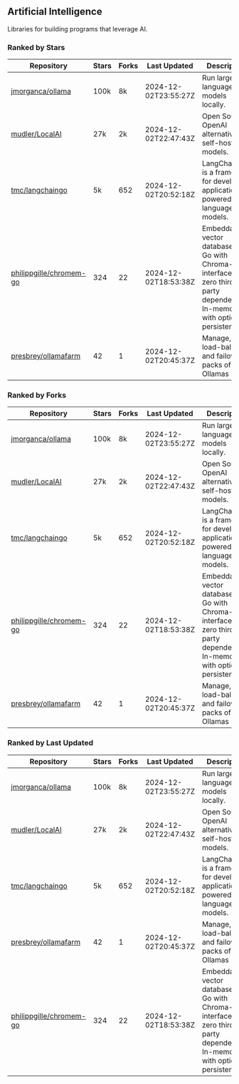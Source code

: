 ## Artificial Intelligence

Libraries for building programs that leverage AI.

### Ranked by Stars

| Repository | Stars | Forks | Last Updated | Description | 
|------------|-------|-------|--------------|-------------|
| [jmorganca/ollama](https://github.com/jmorganca/ollama) | 100k | 8k | 2024-12-02T23:55:27Z |  Run large language models locally. |
| [mudler/LocalAI](https://github.com/mudler/LocalAI) | 27k | 2k | 2024-12-02T22:47:43Z |  Open Source OpenAI alternative, self-host AI models. |
| [tmc/langchaingo](https://github.com/tmc/langchaingo) | 5k | 652 | 2024-12-02T20:52:18Z |  LangChainGo is a framework for developing applications powered by language models. |
| [philippgille/chromem-go](https://github.com/philippgille/chromem-go) | 324 | 22 | 2024-12-02T18:53:38Z |  Embeddable vector database for Go with Chroma-like interface and zero third-party dependencies. In-memory with optional persistence. |
| [presbrey/ollamafarm](https://github.com/presbrey/ollamafarm) | 42 | 1 | 2024-12-02T20:45:37Z |  Manage, load-balance, and failover packs of Ollamas |

### Ranked by Forks

| Repository | Stars | Forks | Last Updated | Description | 
|------------|-------|-------|--------------|-------------|
| [jmorganca/ollama](https://github.com/jmorganca/ollama) | 100k | 8k | 2024-12-02T23:55:27Z |  Run large language models locally. |
| [mudler/LocalAI](https://github.com/mudler/LocalAI) | 27k | 2k | 2024-12-02T22:47:43Z |  Open Source OpenAI alternative, self-host AI models. |
| [tmc/langchaingo](https://github.com/tmc/langchaingo) | 5k | 652 | 2024-12-02T20:52:18Z |  LangChainGo is a framework for developing applications powered by language models. |
| [philippgille/chromem-go](https://github.com/philippgille/chromem-go) | 324 | 22 | 2024-12-02T18:53:38Z |  Embeddable vector database for Go with Chroma-like interface and zero third-party dependencies. In-memory with optional persistence. |
| [presbrey/ollamafarm](https://github.com/presbrey/ollamafarm) | 42 | 1 | 2024-12-02T20:45:37Z |  Manage, load-balance, and failover packs of Ollamas |

### Ranked by Last Updated

| Repository | Stars | Forks | Last Updated | Description | 
|------------|-------|-------|--------------|-------------|
| [jmorganca/ollama](https://github.com/jmorganca/ollama) | 100k | 8k | 2024-12-02T23:55:27Z |  Run large language models locally. |
| [mudler/LocalAI](https://github.com/mudler/LocalAI) | 27k | 2k | 2024-12-02T22:47:43Z |  Open Source OpenAI alternative, self-host AI models. |
| [tmc/langchaingo](https://github.com/tmc/langchaingo) | 5k | 652 | 2024-12-02T20:52:18Z |  LangChainGo is a framework for developing applications powered by language models. |
| [presbrey/ollamafarm](https://github.com/presbrey/ollamafarm) | 42 | 1 | 2024-12-02T20:45:37Z |  Manage, load-balance, and failover packs of Ollamas |
| [philippgille/chromem-go](https://github.com/philippgille/chromem-go) | 324 | 22 | 2024-12-02T18:53:38Z |  Embeddable vector database for Go with Chroma-like interface and zero third-party dependencies. In-memory with optional persistence. |

